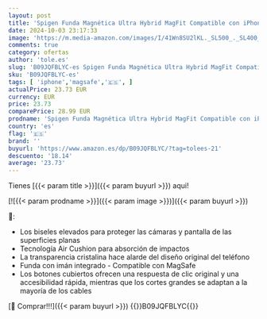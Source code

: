 ```yaml
---
layout: post
title: 'Spigen Funda Magnética Ultra Hybrid MagFit Compatible con iPhone 13 MagSafe - Gris Carbón'
date: 2024-10-03 23:17:33
image: 'https://m.media-amazon.com/images/I/41Wn8SU2lKL._SL500_._SL400_.jpg'
comments: true
category: ofertas
author: 'tole.es'
slug: 'B09JQFBLYC-es Spigen Funda Magnética Ultra Hybrid MagFit Compatible con...'
sku: 'B09JQFBLYC-es'
tags: [ 'iphone','magsafe','🇪🇸', ]
actualPrice: 23.73 EUR
currency: EUR
price: 23.73
comparePrice: 28.99 EUR
prodname: 'Spigen Funda Magnética Ultra Hybrid MagFit Compatible con iPhone 13 MagSafe - Gris Carbón'
country: 'es'
flag: '🇪🇸'
brand: ''
buyurl: 'https://www.amazon.es/dp/B09JQFBLYC/?tag=tolees-21'
descuento: '18.14'
average: '23.73'
---
```


Tienes [{{< param title >}}]({{< param buyurl >}}) aqui!

[![{{< param prodname >}}]({{< param image >}})]({{< param buyurl >}})

🔎:

- Los biseles elevados para proteger las cámaras y pantalla de las superficies planas
- Tecnología Air Cushion para absorción de impactos
- La transparencia cristalina hace alarde del diseño original del teléfono
- Funda con imán integrado - Compatible con MagSafe
- Los botones cubiertos ofrecen una respuesta de clic original y una accesibilidad rápida, mientras que los cortes grandes se adaptan a la mayoría de los cables

[🛒 Comprar!!!]({{< param buyurl >}})
{{<world>}}B09JQFBLYC{{</world>}}
